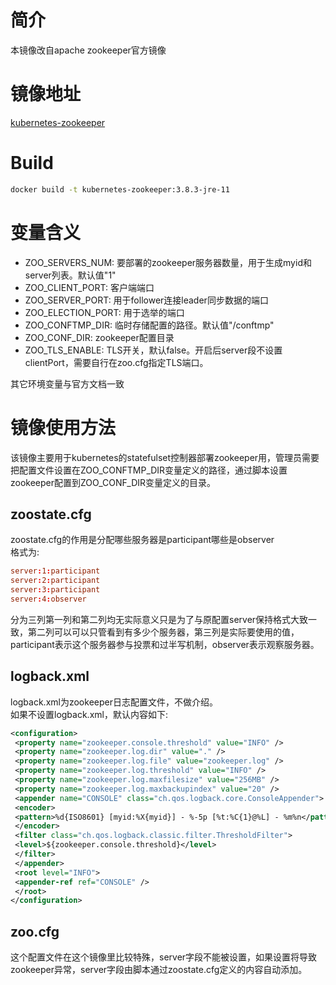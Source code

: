 # 简介
本镜像改自apache zookeeper官方镜像
# 镜像地址
[kubernetes-zookeeper](https://github.com/nucfox/docker_images/tree/main/zookeeper/kubernetes-zookeeper)
# Build
```bash
docker build -t kubernetes-zookeeper:3.8.3-jre-11
```

# 变量含义
- ZOO\_SERVERS\_NUM: 要部署的zookeeper服务器数量，用于生成myid和server列表。默认值"1"  
- ZOO\_CLIENT\_PORT: 客户端端口  
- ZOO\_SERVER\_PORT: 用于follower连接leader同步数据的端口  
- ZOO\_ELECTION\_PORT: 用于选举的端口  
- ZOO\_CONFTMP\_DIR: 临时存储配置的路径。默认值"/conftmp"  
- ZOO\_CONF\_DIR: zookeeper配置目录  
- ZOO\_TLS\_ENABLE: TLS开关，默认false。开启后server段不设置clientPort，需要自行在zoo.cfg指定TLS端口。  

其它环境变量与官方文档一致  

# 镜像使用方法
该镜像主要用于kubernetes的statefulset控制器部署zookeeper用，管理员需要把配置文件设置在ZOO\_CONFTMP\_DIR变量定义的路径，通过脚本设置zookeeper配置到ZOO\_CONF\_DIR变量定义的目录。  

## zoostate.cfg
zoostate.cfg的作用是分配哪些服务器是participant哪些是observer  
格式为:  
```conf
server:1:participant
server:2:participant
server:3:participant
server:4:observer
```
分为三列第一列和第二列均无实际意义只是为了与原配置server保持格式大致一致，第二列可以可以只管看到有多少个服务器，第三列是实际要使用的值，participant表示这个服务器参与投票和过半写机制，observer表示观察服务器。  

## logback.xml
logback.xml为zookeeper日志配置文件，不做介绍。  
如果不设置logback.xml，默认内容如下:  
```xml
<configuration>
 <property name="zookeeper.console.threshold" value="INFO" />
 <property name="zookeeper.log.dir" value="." />
 <property name="zookeeper.log.file" value="zookeeper.log" />
 <property name="zookeeper.log.threshold" value="INFO" />
 <property name="zookeeper.log.maxfilesize" value="256MB" />
 <property name="zookeeper.log.maxbackupindex" value="20" />
 <appender name="CONSOLE" class="ch.qos.logback.core.ConsoleAppender">
 <encoder>
 <pattern>%d{ISO8601} [myid:%X{myid}] - %-5p [%t:%C{1}@%L] - %m%n</pattern>
 </encoder>
 <filter class="ch.qos.logback.classic.filter.ThresholdFilter">
 <level>${zookeeper.console.threshold}</level>
 </filter>
 </appender>
 <root level="INFO">
 <appender-ref ref="CONSOLE" />
 </root>
</configuration>
```

## zoo.cfg
这个配置文件在这个镜像里比较特殊，server字段不能被设置，如果设置将导致zookeeper异常，server字段由脚本通过zoostate.cfg定义的内容自动添加。 

